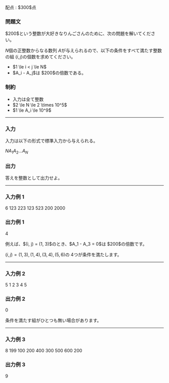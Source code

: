 
<div>

<span>

<span>

<p>
配点 : $300$点
</p>

<div>

<section>

### **問題文**

<p>
$200$という整数が大好きなりんごさんのために、次の問題を解いてください。

$N$個の正整数からなる数列 $A$が与えられるので、以下の条件をすべて満たす整数の組 $(i,j)$の個数を求めてください。
</p>

<ul>

<li>
$1 \le i < j \le N$
</li>

<li>
$A_i - A_j$は $200$の倍数である。
</li>

</ul>

</section>

</div>

<div>

<section>

### **制約**

<ul>

<li>
入力は全て整数
</li>

<li>
$2 \le N \le 2 \times 10^5$
</li>

<li>
$1 \le A_i \le 10^9$
</li>

</ul>

</section>

</div>

---

<div>

<div>

<section>

### **入力**

<p>
入力は以下の形式で標準入力から与えられる。
</p>

<div>

$N$$A_1$$A_2$$\dots$$A_N$
</div>

</section>

</div>

<div>

<section>

### **出力**

<p>
答えを整数として出力せよ。
</p>

</section>

</div>

</div>

---

<div>

<section>

### **入力例 1**

<div>

6
123 223 123 523 200 2000

</div>

</section>

</div>

<div>

<section>

### **出力例 1**

<div>

4

</div>

<p>
例えば、$(i, j) = (1, 3)$のとき、$A_1 - A_3 = 0$は $200$の倍数です。

$(i,j)=(1,3),(1,4),(3,4),(5,6)$の $4$つが条件を満たします。  
</p>

</section>

</div>

---

<div>

<section>

### **入力例 2**

<div>

5
1 2 3 4 5

</div>

</section>

</div>

<div>

<section>

### **出力例 2**

<div>

0

</div>

<p>
条件を満たす組がひとつも無い場合があります。
</p>

</section>

</div>

---

<div>

<section>

### **入力例 3**

<div>

8
199 100 200 400 300 500 600 200

</div>

</section>

</div>

<div>

<section>

### **出力例 3**

<div>

9

</div>

</section>

</div>

</span>

</span>

</div>
